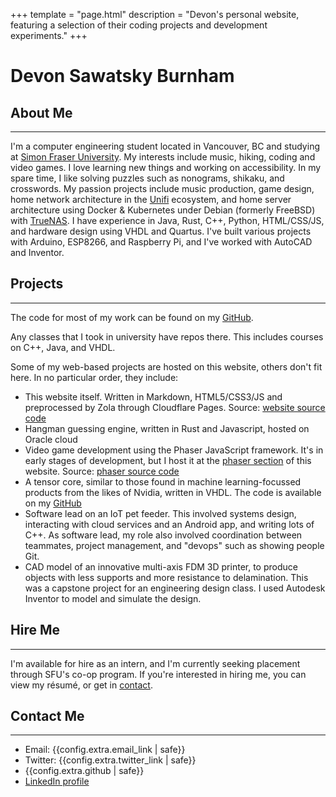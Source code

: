 +++
template = "page.html"
description = "Devon's personal website, featuring a selection of their coding projects and development experiments."
+++

<h1 id="home" class=ss03>Devo<span class=ss01>n</span> Sawatsky Bu<span class=ss01>rn</span>ha<span class=ss01>m</span></h1>

## About Me
***

I'm a computer engineering student located in Vancouver, BC and studying at <a href="https://sfu.ca/" title="SFU">Simon Fraser University</a>. 
My interests include music, hiking, coding and video games.
I love learning new things and working on accessibility.
In my spare time, I like solving puzzles such as nonograms, shikaku, and crosswords. 
My passion projects include music production, game design, home network architecture in the <a href="https://unifi-network.ui.com/" title="Unifi">Unifi</a> ecosystem, and home server architecture using Docker & Kubernetes under Debian (formerly FreeBSD) with <a href="https://www.truenas.com/" title="TrueNAS">TrueNAS</a>. 
I have experience in Java, Rust, C++, Python, HTML/CSS/JS, and hardware design using VHDL and Quartus.
I've built various projects with Arduino, ESP8266, and Raspberry Pi, and I've worked with AutoCAD and Inventor.

## Projects
***

The code for most of my work can be found on my <a href="https://github.com/novedevo">GitHub</a>.

Any classes that I took in university have repos there. This includes courses on C++, Java, and VHDL.

Some of my web-based projects are hosted on this website, others don't fit here.
In no particular order, they include: 

- This website itself. Written in Markdown, HTML5/CSS3/JS and preprocessed by Zola through Cloudflare Pages.
Source: <a href="https://github.com/novedevo/novedevo.github.io">website source code</a>
- Hangman guessing engine, written in Rust and Javascript, hosted on Oracle cloud
- Video game development using the Phaser JavaScript framework. 
It's in early stages of development, but I host it at the <a href="/phaser">phaser section</a> of this website.
Source: <a href="https://github.com/novedevo/novedevo.github.io/tree/master/phaser">phaser source code</a>
- A tensor core, similar to those found in machine learning-focussed products from the likes of Nvidia, written in VHDL.
The code is available on my <a href="https://github.com/novedevo/ENSC-252/tree/master/final">GitHub</a>
- Software lead on an IoT pet feeder.
This involved systems design, interacting with cloud services and an Android app, and writing lots of C++.
As software lead, my role also involved coordination between teammates, project management, and "devops" such as showing people Git.
- CAD model of an innovative multi-axis FDM 3D printer, to produce objects with less supports and more resistance to delamination.
This was a capstone project for an engineering design class.
I used Autodesk Inventor to model and simulate the design.
    

## Hire Me
***

I'm available for hire as an intern, and I'm currently seeking placement through SFU's co-op program.
If you're interested in hiring me, you can view my <a class="broken-link" future-href="/resume">résumé</a>, or get in <a href="#contact">contact</a>.


## Contact Me
***

- Email: {{config.extra.email_link | safe}}
- Twitter: {{config.extra.twitter_link | safe}} 
- {{config.extra.github | safe}}
- <a href="https://www.linkedin.com/in/novedevo/" target="_blank">LinkedIn profile</a>